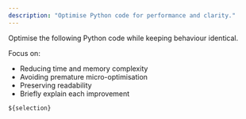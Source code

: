 ```yaml
---
description: "Optimise Python code for performance and clarity."
---
```


Optimise the following Python code while keeping behaviour identical.

Focus on:
- Reducing time and memory complexity  
- Avoiding premature micro-optimisation  
- Preserving readability  
- Briefly explain each improvement  

```python
${selection}